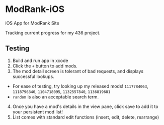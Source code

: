 # ModRank-iOS
iOS App for ModRank Site

Tracking current progress for my 436 project.

Testing
--
1. Build and run app in xcode 
2. Click the `+` button to add mods. 
3. The mod detail screen is tolerant of bad requests, and displays successful lookups.
 - For ease of testing, try looking up my released mods! `1117784063`, `1118796340`, `1104718095`, `1132557840`, `1136819681`
 - `random` is also an acceptable search term.
4. Once you have a mod's details in the view pane, click save to add it to your persistent mod list!
5. List comes with standard edit functions (insert, edit, delete, rearrange)
